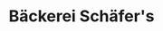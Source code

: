 ---
title: "Bäckerei Schäfer's"
url: /bueckeburg/baeckerei-schaefers-kreuzbreite/
shop: Bäckerei
---